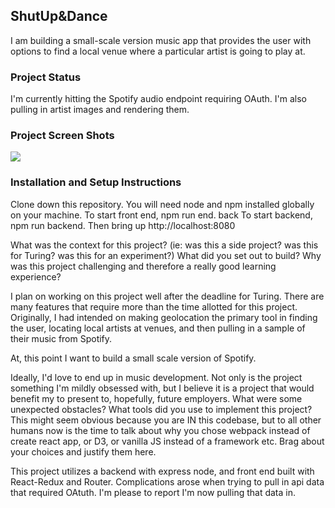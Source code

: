 ## ShutUp&Dance

I am building a small-scale version music app that provides the user with options to find a local venue where a particular artist is going to play at.  

### Project Status

I'm currently hitting the Spotify audio endpoint requiring OAuth.  I'm also pulling in artist images and rendering them.  

### Project Screen Shots

![](http://imgur.com/a/UA3E1)

### Installation and Setup Instructions

Clone down this repository. You will need node and npm installed globally on your machine.  To start front end, npm run end. back To start backend, npm run backend.  Then bring up http://localhost:8080


What was the context for this project? (ie: was this a side project? was this for Turing? was this for an experiment?)
What did you set out to build?
Why was this project challenging and therefore a really good learning experience?

I plan on working on this project well after the deadline for Turing.  There are many features that require more than the time allotted for this project.  Originally, I had intended on making geolocation the primary tool in finding the user, locating local artists at venues, and then pulling in a sample of their music from Spotify.

At, this point I want to build a small scale version of Spotify.

Ideally, I'd love to end up in music development.  Not only is the project something I'm mildly obsessed with, but I believe it is a project that would benefit my to present to, hopefully, future employers.
What were some unexpected obstacles?
What tools did you use to implement this project?
This might seem obvious because you are IN this codebase, but to all other humans now is the time to talk about why you chose webpack instead of create react app, or D3, or vanilla JS instead of a framework etc. Brag about your choices and justify them here.

This project utilizes a backend with express node, and front end built with React-Redux and Router.
Complications arose when trying to pull in api data that required OAtuth.  I'm please to report I'm now pulling that data in.









